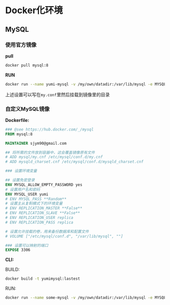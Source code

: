 # Docker化环境

## MySQL

### 使用官方镜像

**pull**

```sh
docker pull mysql:8
```

**RUN**

```sh
docker run --name yumi-mysql -v /my/own/datadir:/var/lib/mysql -e MYSQL_ROOT_PASSWORD=my-secret-pw -d mysql:8 --charater-set-server=utf8mb4 --collation-server=utf8mb4_unicode_ci
```

上述设置可以写在`my.conf`里然后挂载到镜像里的目录

### 自定义MySQL镜像

**Dockerfile:**

```dockerfile
### @see https://hub.docker.com/_/mysql
FROM mysql:8

MAINTAINER sjym90@gmail.com

## 将所需的文件放到容器中，这会覆盖镜像原有文件
# ADD mysql/my.cnf /etc/mysql/conf.d/my.cnf
# ADD mysqld_charset.cnf /etc/mysql/conf.d/mysqld_charset.cnf

### 设置环境变量

## 设置免密登录
ENV MYSQL_ALLOW_EMPTY_PASSWORD yes
# 设置用户名和密码
ENV MYSQL_USER yumi
# ENV MYSQL_PASS **Random**
# 设置主从复制模式下的环境变量
# ENV REPLICATION_MASTER **False**
# ENV REPLICATION_SLAVE **False**
# ENV REPLICATION_USER replica
# ENV REPLICATION_PASS replica

# 设置允许挂载的卷，用来备份数据库和配置文件
# VOLUME ["/etc/mysql/conf.d", "/var/lib/mysql", ""]

### 设置可以映射的端口
EXPOSE 3306
```

**CLI:**

BUILD:
```sh
docker build -t yumimysql:lastest
```

RUN:

```sh
docker run --name some-mysql -v /my/own/datadir:/var/lib/mysql -e MYSQL_ROOT_PASSWORD=my-secret-pw -d yumimysql:lastest
```

